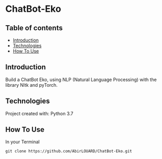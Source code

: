 # ChatBot-Eko


## Table of contents

* [Introduction](#introduction)
* [Technologies](#technologies)
* [How To Use](#how-to-use)

## Introduction

Build a ChatBot Eko, using NLP (Natural Language Processing)
with the library Nltk and pyTorch.

## Technologies

Project created with:
Python 3.7

## How To Use

In your Terminal

```
git clone https://github.com/AbirLOUARD/ChatBot-Eko.git
```





